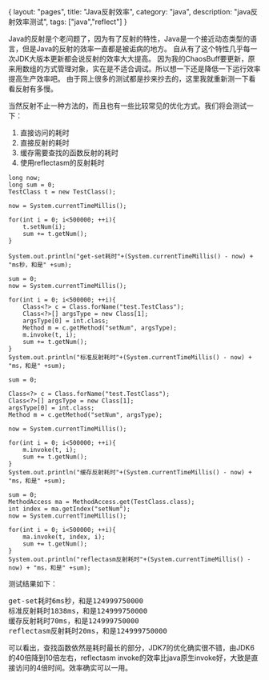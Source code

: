 {
layout: "pages",
title: "Java反射效率",
category: "java",
description: "java反射效率测试",
tags: ["java","reflect"]
}

Java的反射是个老问题了，因为有了反射的特性，Java是一个接近动态类型的语言，但是Java的反射的效率一直都是被诟病的地方。
自从有了这个特性几乎每一次JDK大版本更新都会说反射的效率大大提高。
因为我的ChaosBuff要更新，原来用数组的方式管理对象，实在是不适合调试。所以想一下还是降低一下运行效率提高生产效率吧。
由于网上很多的测试都是抄来抄去的，这里我就重新测一下看看反射有多慢。

当然反射不止一种方法的，而且也有一些比较常见的优化方式。我们将会测试一下：

1. 直接访问的耗时
2. 直接反射的耗时
3. 缓存需要查找的函数反射的耗时
4. 使用reflectasm的反射耗时

```{java}
long now;
long sum = 0;
TestClass t = new TestClass();
 
now = System.currentTimeMillis();
 
for(int i = 0; i<500000; ++i){
	t.setNum(i);
	sum += t.getNum();
}
 
System.out.println("get-set耗时"+(System.currentTimeMillis() - now) + "ms秒，和是" +sum);
 
sum = 0;
now = System.currentTimeMillis();
 
for(int i = 0; i<500000; ++i){
	Class<?> c = Class.forName("test.TestClass");
	Class<?>[] argsType = new Class[1];
	argsType[0] = int.class;
	Method m = c.getMethod("setNum", argsType);
	m.invoke(t, i);
	sum += t.getNum();
}
System.out.println("标准反射耗时"+(System.currentTimeMillis() - now) + "ms，和是" +sum);
 
sum = 0;
 
Class<?> c = Class.forName("test.TestClass");
Class<?>[] argsType = new Class[1];
argsType[0] = int.class;
Method m = c.getMethod("setNum", argsType);
 
now = System.currentTimeMillis();
 
for(int i = 0; i<500000; ++i){
	m.invoke(t, i);
	sum += t.getNum();
}
System.out.println("缓存反射耗时"+(System.currentTimeMillis() - now) + "ms，和是" +sum);
 
sum = 0;
MethodAccess ma = MethodAccess.get(TestClass.class);
int index = ma.getIndex("setNum");
now = System.currentTimeMillis();
 
for(int i = 0; i<500000; ++i){
	ma.invoke(t, index, i);
	sum += t.getNum();
}
System.out.println("reflectasm反射耗时"+(System.currentTimeMillis() - now) + "ms，和是" +sum);
```

测试结果如下：
<pre>
get-set耗时6ms秒，和是124999750000
标准反射耗时1838ms，和是124999750000
缓存反射耗时70ms，和是124999750000
reflectasm反射耗时20ms，和是124999750000
</pre>

可以看出，查找函数依然是耗时最长的部分，JDK7的优化确实很不错，由JDK6的40倍降到10倍左右，reflectasm invoke的效率比java原生invoke好，大致是直接访问的4倍时间。效率确实可以一用。
